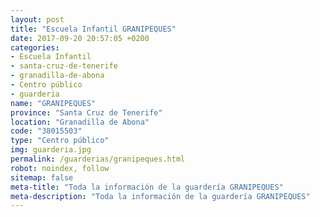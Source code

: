 ```yaml
---
layout: post
title: "Escuela Infantil GRANIPEQUES"
date: 2017-09-20 20:57:05 +0200
categories:
- Escuela Infantil
- santa-cruz-de-tenerife
- granadilla-de-abona
- Centro público
- guarderia
name: "GRANIPEQUES"
province: "Santa Cruz de Tenerife"
location: "Granadilla de Abona"
code: "38015503"
type: "Centro público"
img: guarderia.jpg
permalink: /guarderias/granipeques.html
robot: noindex, follow
sitemap: false
meta-title: "Toda la información de la guardería GRANIPEQUES"
meta-description: "Toda la información de la guardería GRANIPEQUES"
---
```

